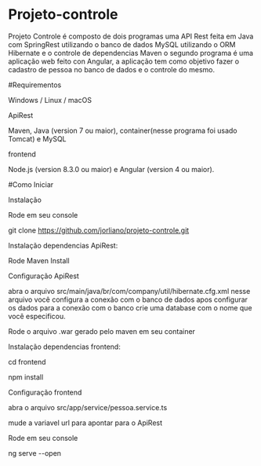# Projeto-controle

Projeto Controle é composto de dois programas uma API Rest feita em Java com SpringRest utilizando
o banco de dados MySQL utilizando o ORM Hibernate e o controle de dependencias Maven o segundo
programa é uma aplicação web feito con Angular, a aplicação tem como objetivo fazer o cadastro de pessoa
no banco de dados e o controle do mesmo.

#Requirementos

Windows / Linux / macOS

ApiRest

Maven, Java (version 7 ou maior), container(nesse programa foi usado Tomcat) e MySQL

frontend

Node.js (version 8.3.0 ou maior) e Angular (version 4 ou maior).


#Como Iniciar

Instalação

Rode em seu console

git clone https://github.com/jorliano/projeto-controle.git

Instalação dependencias ApiRest:

Rode Maven Install

Configuração ApiRest

abra o arquivo src/main/java/br/com/company/util/hibernate.cfg.xml
nesse arquivo você configura a conexão com o banco de dados
apos configurar os dados para a conexão com o banco crie uma database
com o nome que você especificou.

Rode o arquivo .war gerado pelo maven em seu container

Instalação dependencias frontend:

cd frontend

npm install

Configuração frontend

abra o arquivo src/app/service/pessoa.service.ts

mude a variavel url para apontar para o ApiRest

Rode em seu console

ng serve --open
